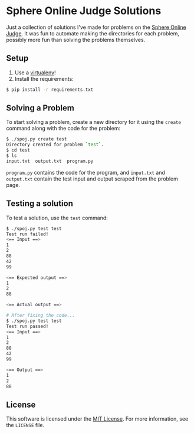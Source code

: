 # Sphere Online Judge Solutions

Just a collection of solutions I've made for problems on the
[Sphere Online Judge](http://www.spoj.com). It was fun to automate making the
directories for each problem, possibly more fun than solving the problems
themselves.

## Setup

1. Use a [virtualenv](https://virtualenv.pypa.io/en/latest/)!
2. Install the requirements:

```sh
$ pip install -r requirements.txt
```

## Solving a Problem

To start solving a problem, create a new directory for it using the `create`
command along with the code for the problem:

```sh
$ ./spoj.py create test
Directory created for problem `test`.
$ cd test
$ ls
input.txt  output.txt  program.py
```

`program.py` contains the code for the program, and `input.txt` and `output.txt`
contain the test input and output scraped from the problem page.

## Testing a solution

To test a solution, use the `test` command:

```sh
$ ./spoj.py test test
Test run failed!
<== Input ==>
1
2
88
42
99

<== Expected output ==>
1
2
88

<== Actual output ==>

# After fixing the code...
$ ./spoj.py test test
Test run passed!
<== Input ==>
1
2
88
42
99

<== Output ==>
1
2
88
```


## License
This software is licensed under the
[MIT License](http://opensource.org/licenses/MIT). For more information, see the
`LICENSE` file.
